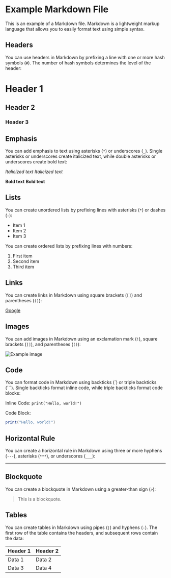 # Example Markdown File

This is an example of a Markdown file. Markdown is a lightweight markup language that allows you to easily format text using simple syntax.

## Headers

You can use headers in Markdown by prefixing a line with one or more hash symbols (`#`). The number of hash symbols determines the level of the header:

# Header 1

## Header 2

### Header 3

## Emphasis

You can add emphasis to text using asterisks (`*`) or underscores (`_`). Single asterisks or underscores create italicized text, while double asterisks or underscores create bold text:

_Italicized text_
_Italicized text_

**Bold text**
**Bold text**

## Lists

You can create unordered lists by prefixing lines with asterisks (`*`) or dashes (`-`):

- Item 1
- Item 2
- Item 3

You can create ordered lists by prefixing lines with numbers:

1. First item
2. Second item
3. Third item

## Links

You can create links in Markdown using square brackets (`[]`) and parentheses (`()`):

[Google](https://www.google.com)

## Images

You can add images in Markdown using an exclamation mark (`!`), square brackets (`[]`), and parentheses (`()`):

![Example image](https://via.placeholder.com/150)

## Code

You can format code in Markdown using backticks (\`) or triple backticks (\`\`\`). Single backticks format inline code, while triple backticks format code blocks:

Inline Code:
`print("Hello, world!")`

Code Block:

```lua
print("Hello, world!")
```

## Horizontal Rule

You can create a horizontal rule in Markdown using three or more hyphens (`---`), asterisks (`***`), or underscores (`___`):

---

## Blockquote

You can create a blockquote in Markdown using a greater-than sign (`>`):

> This is a blockquote.

## Tables

You can create tables in Markdown using pipes (`|`) and hyphens (`-`). The first row of the table contains the headers, and subsequent rows contain the data:

| Header 1 | Header 2 |
| -------- | -------- |
| Data 1   | Data 2   |
| Data 3   | Data 4   |
